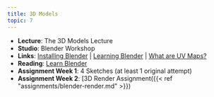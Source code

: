 ```yaml
---
title: 3D Models
topic: 7
---
```


- **Lecture**: The 3D Models Lecture
- **Studio**: Blender Workshop
- **Links**: [Installing Blender](https://guidebook.hdyar.com/docs/blender/install-blender/) | [Learning Blender](https://guidebook.hdyar.com/docs/blender/learn-blender/) | [What are UV Maps?](https://explainers.hdyar.com/uvmaps/index.html)
- **Reading**: [Learn Blender](https://guidebook.hdyar.com/docs/blender/learn-blender/)
- **Assignment Week 1**: 4 Sketches (at least 1 original attempt)
- **Assignment Week 2**: [3D Render Assignment({{< ref "assignments/blender-render.md" >}})
